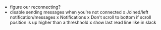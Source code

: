 - figure our reconnecting?
- disable sending messages when you're not connected
x Joined/left notification/messages
x Notifications
x Don't scroll to bottom if scroll position is up higher than a threshhold
x show last read line like in slack
